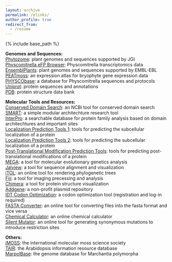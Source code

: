 ```yaml
---
layout: archive
permalink: /elinks/
author_profile: true
redirect_from:
  - /resume
---
```


{% include base_path %}

<b>Genomes and Sequences:</b> <br>
<a href="https://phytozome-next.jgi.doe.gov/">Phytozome</a>: plant genomes and sequences supported by JGI <br>
<a href="https://bar.utoronto.ca/efp_physcomitrella/cgi-bin/efpWeb.cgi">Physcomitrella eFP Browser</a>: Physcomitrella transcriptomics data <br>
<a href="http://plants.ensembl.org/index.html">EnsemblPlants</a>: plant genomes and sequences supported by EMBL-EBL <br>
<a href="https://peatmoss.plantcode.cup.uni-freiburg.de/ppatens_db/pp_search_input.php">PEATmoss</a>: an expression atlas for bryophyte gene expression data <br>
<a href="https://moss.nibb.ac.jp/">PHYSCObase</a>: a database for Physcomitrella sequences and protocols <br>
<a href="https://www.uniprot.org/">Uniprot</a>: protein sequences and annotations <br>
<a href="https://www.rcsb.org/">PDB</a>: protein structure data bank

<b>Molecular Tools and Resources:</b> <br>
<a href="https://www.ncbi.nlm.nih.gov/Structure/cdd/wrpsb.cgi">Conserved Domain Search</a>: an NCBI tool for conserved domain search <br>
<a href="http://smart.embl-heidelberg.de/">SMART</a>: a simple modular architechture research tool <br>
<a href="https://www.ebi.ac.uk/interpro/">InterPro</a>: a searchable database for protein family analysis based on domain architechtures and important sites <br>
<a href="https://bioinformatics.ysu.edu/tools/subcell.html">Localization Prediction Tools 1</a>: tools for predicting the subcellular localization of a protein <br>
<a href="https://www.geneinfinity.org/sp/sp_proteinloc.html">Localization Prediction Tools 2</a>: tools for predicting the subcellular localization of a protein <br>
<a href="https://www.geneinfinity.org/sp/sp_proteinptmodifs.html">Post-Translational Modification Prediction Tools</a>: tools for predicting post-translational modifications of a protein <br>
<a href="https://www.megasoftware.net/">MEGA</a>: a tool for molecular evolutionary genetics analysis <br>
<a href="https://www.jalview.org/">Jalview</a>: a tool for sequence alignment and visualization <br>
<a href="https://itol.embl.de/">iTOL</a>: an online tool for rendering phylogenetic trees <br>
<a href="https://imagej.net/software/fiji/">Fiji</a>: a tool for imaging precessing and analysis <br>
<a href="https://www.cgl.ucsf.edu/chimera/">Chimera</a>: a tool for protein structure visualization <br>
<a href="https://www.addgene.org/">Addgene</a>: a non-profit plasmid repository <br>
<a href="https://sg.idtdna.com/pages/tools/codon-optimization-tool">IDT Codon Optimization</a>: a codon optimization tool (registration and log-in required) <br>
<a href="https://www.hiv.lanl.gov/content/sequence/FORMAT_CONVERSION/form.html">FASTA Converter</a>: an online tool for converting files into the fasta format and vice versa <br>
<a href="https://molbiotools.com/chemicalcalculator.php">Chemical Calculator</a>: an online chemical calculator <br>
<a href="https://molbiotools.com/silentmutator.php">Silent Mutator</a>: an online tool for generating synonymous mutations to introduce restriction sites <br>

<b>Others:</b> <br>
<a href="http://imoss.org/index.php">iMOSS</a>: the international molecular moss science society <br>
<a href="https://www.arabidopsis.org/">TAIR</a>: the Arabidopsis information resource database <br>
<a href="https://marchantia.info/">MarpolBase</a>: the genome database for Marchantia polymorpha <br>